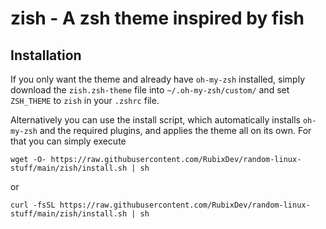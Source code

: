 # zish - A zsh theme inspired by fish

## Installation
If you only want the theme and already have `oh-my-zsh` installed, simply download the `zish.zsh-theme` file into `~/.oh-my-zsh/custom/` and set `ZSH_THEME` to `zish` in your `.zshrc` file.

Alternatively you can use the install script, which automatically installs `oh-my-zsh` and the required plugins, and applies the theme all on its own.
For that you can simply execute
```
wget -O- https://raw.githubusercontent.com/RubixDev/random-linux-stuff/main/zish/install.sh | sh
```
or
```
curl -fsSL https://raw.githubusercontent.com/RubixDev/random-linux-stuff/main/zish/install.sh | sh
```
